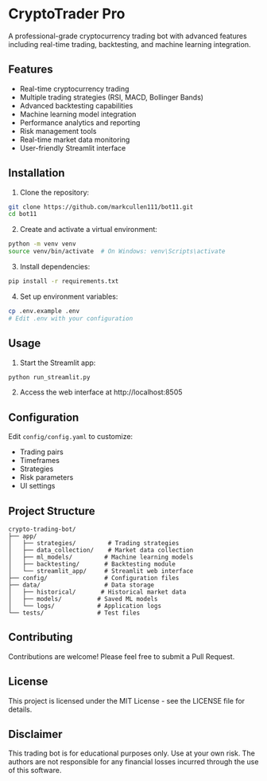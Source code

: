 # CryptoTrader Pro

A professional-grade cryptocurrency trading bot with advanced features including real-time trading, backtesting, and machine learning integration.

## Features

- Real-time cryptocurrency trading
- Multiple trading strategies (RSI, MACD, Bollinger Bands)
- Advanced backtesting capabilities
- Machine learning model integration
- Performance analytics and reporting
- Risk management tools
- Real-time market data monitoring
- User-friendly Streamlit interface

## Installation

1. Clone the repository:
```bash
git clone https://github.com/markcullen111/bot11.git
cd bot11
```

2. Create and activate a virtual environment:
```bash
python -m venv venv
source venv/bin/activate  # On Windows: venv\Scripts\activate
```

3. Install dependencies:
```bash
pip install -r requirements.txt
```

4. Set up environment variables:
```bash
cp .env.example .env
# Edit .env with your configuration
```

## Usage

1. Start the Streamlit app:
```bash
python run_streamlit.py
```

2. Access the web interface at http://localhost:8505

## Configuration

Edit `config/config.yaml` to customize:
- Trading pairs
- Timeframes
- Strategies
- Risk parameters
- UI settings

## Project Structure

```
crypto-trading-bot/
├── app/
│   ├── strategies/         # Trading strategies
│   ├── data_collection/    # Market data collection
│   ├── ml_models/         # Machine learning models
│   ├── backtesting/       # Backtesting module
│   └── streamlit_app/     # Streamlit web interface
├── config/                # Configuration files
├── data/                  # Data storage
│   ├── historical/       # Historical market data
│   ├── models/          # Saved ML models
│   └── logs/            # Application logs
└── tests/               # Test files
```

## Contributing

Contributions are welcome! Please feel free to submit a Pull Request.

## License

This project is licensed under the MIT License - see the LICENSE file for details.

## Disclaimer

This trading bot is for educational purposes only. Use at your own risk. The authors are not responsible for any financial losses incurred through the use of this software. 